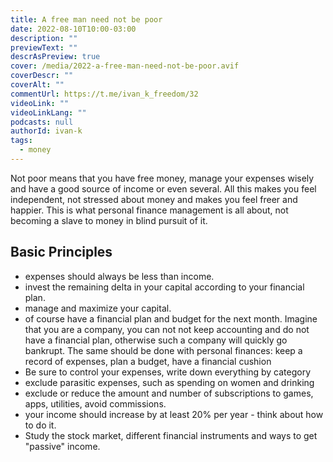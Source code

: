 ```yaml
---
title: A free man need not be poor
date: 2022-08-10T10:00-03:00
description: ""
previewText: ""
descrAsPreview: true
cover: /media/2022-a-free-man-need-not-be-poor.avif
coverDescr: ""
coverAlt: ""
commentUrl: https://t.me/ivan_k_freedom/32
videoLink: ""
videoLinkLang: ""
podcasts: null
authorId: ivan-k
tags:
  - money
---
```


Not poor means that you have free money, manage your expenses wisely and have a good source of income or even several. All this makes you feel independent, not stressed about money and makes you feel freer and happier. This is what personal finance management is all about, not becoming a slave to money in blind pursuit of it.

## Basic Principles

- expenses should always be less than income.
- invest the remaining delta in your capital according to your financial plan.
- manage and maximize your capital.
- of course have a financial plan and budget for the next month. Imagine that you are a company, you can not not keep accounting and do not have a financial plan, otherwise such a company will quickly go bankrupt. The same should be done with personal finances: keep a record of expenses, plan a budget, have a financial cushion
- Be sure to control your expenses, write down everything by category
- exclude parasitic expenses, such as spending on women and drinking
- exclude or reduce the amount and number of subscriptions to games, apps, utilities, avoid commissions.
- your income should increase by at least 20% per year - think about how to do it.
- Study the stock market, different financial instruments and ways to get "passive" income.
